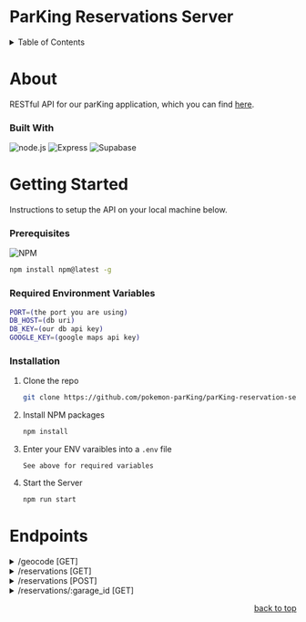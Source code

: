 <a id='readme-top'></a>
# ParKing Reservations Server

<details>
  <summary>Table of Contents</summary>
  <ol>
    <li>
      <a href="#about">About</a>
      <ul>
        <li>
          <a href="#built-with">Built With</a>
        </li>
      </ul>
    </li>
    <li>
      <a href="#getting-started">Getting Started</a>
      <ul>
        <li>
          <a href="#prerequisites">Prerequisites</a>
        </li>
        <li>
          <a href="#installation">Installation</a>
        </li>
      </ul>
    </li>
    <li>
      <a href="#endpoints">Endpoints</a>
    </li>
  </ol>
</details>

# About
<a id='about'></a>
RESTful API for our parKing application, which you can find <a href='https://github.com/pokemon-parKing/parKing-client' target='_blank'>here</a>.

### Built With
<a id='build-with'></a>

![node.js](https://img.shields.io/badge/Node.js-43853D?style=for-the-badge&logo=node.js&logoColor=white)
![Express](https://img.shields.io/badge/Express.js-404D59?style=for-the-badge)
![Supabase](https://img.shields.io/badge/Supabase-181818?style=for-the-badge&logo=supabase&logoColor=white)

# Getting Started

<a id='getting-started'></a>
Instructions to setup the API on your local machine below.

### Prerequisites
<a id='prerequisites'></a>

![NPM](https://img.shields.io/badge/NPM-%23000000.svg?style=for-the-badge&logo=npm&logoColor=white)

```sh
npm install npm@latest -g 
```
### Required Environment Variables
```sh
PORT=(the port you are using)
DB_HOST=(db uri)
DB_KEY=(our db api key)
GOOGLE_KEY=(google maps api key)
```

### Installation
<a id='installation'></a>

1. Clone the repo
   ```sh
   git clone https://github.com/pokemon-parKing/parKing-reservation-server
   ```
1. Install NPM packages
   ```sh
   npm install
   ```
1. Enter your ENV varaibles into a `.env` file
   ```
   See above for required variables
   ```
1. Start the Server
   ```sh
   npm run start
   ```



# Endpoints
<a id='endpoints'></a>
<details>
  <summary>/geocode [GET]</summary>
  <p></p>
  <div>Request: </div>
  
    params: { address: 'stringofyouraddress' }
    
  <sub>The minimum requirement for the address string is the street address</sub>
  <p></p>
  <div>Response:</div>
    
    { lat: number, lng: number }
    
</details>

<details>
  <summary>/reservations [GET]</summary>
  <p></p>
  <div>Request:<div> 
    

    params: { lat: number, lng: number }

    
  <p></p>
  <div>Response:</div>
  
    [Array of garage address objects]
  
</details>

<details>
  <summary>/reservations [POST]</summary>
  <p></p>
  <div>Request: </div>
    
    body: {
      garage_id: number,
      time: number (1-24),
      user_id: string,
      date: string ('12-3-21')
      car_id: number
    }
    

  <p></p>
  <div>Response:</div>

    status response of 201
  
</details>

<details>
  <summary>/reservations/:garage_id [GET]</summary>
  <p></p>
  <div>Request: </div>
    
    params: { date: string ('12-3-21') }

  <p></p>
  <div>Response:</div>

    { "1": 20, "2": 12 } - an object with keys representing the hour(time) and a value that represents current # of reservations/checked-in
  
</details>

<p align="right"><a href="#readme-top">back to top</a></p>

